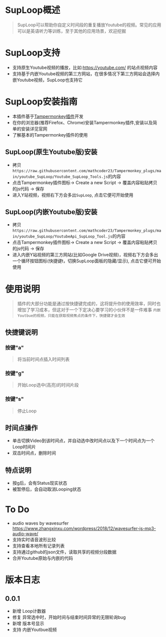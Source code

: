 # SupLoop概述
> SupLoop可以帮助你自定义时间段的重复播放Youtube的视频。常见的应用可以是英语听力等训练，至于其他的应用场景，欢迎挖掘

# SupLoop支持
- 支持原生Youtube视频的播放，比如:https://youtube.com/ 的站点视频内容
- 支持基于内嵌Youtube视频的第三方网站，在很多情况下第三方网站会选择内嵌Youtube视频，SupLoop也支持它

# SupLoop安装指南
- 本插件基于[Tampermonkey插件](https://www.tampermonkey.net/)开发
- 在你的浏览器(推荐Firefox、Chrome)安装Tampermonkey插件,安装以及简单的安装详见官网
- 了解基本的Tampermonkey插件的使用

## SupLoop(原生Youtube版)安装
- 拷贝 `https://raw.githubusercontent.com/mathcoder23/Tampermonkey_plugs/main/youtube_SupLoop/Youtube_SupLoop_Tools.js`的内容
- 点击Tampermonkey插件图标-> Create a new Script -> 覆盖内容粘贴拷贝的js代码 -> 保存
- 进入Y站视频，视频右下方会多出`SupLoop`, 点击它便可开始使用

## SupLoop(内嵌Youtube版)安装
- 拷贝 `https://raw.githubusercontent.com/mathcoder23/Tampermonkey_plugs/main/youtube_SupLoop/YoutubeApi_SupLoop_Tool.js`的内容
- 点击Tampermonkey插件图标-> Create a new Script -> 覆盖内容粘贴拷贝的js代码 -> 保存
- 进入内嵌Y站视频的第三方网站(比如Google Drive视频)，视频右下方会多出一个循环按钮图标(快捷键t，切换SupLoop面板的隐藏/显示), 点击它便可开始使用

# 使用说明
> 插件的大部分功能是通过按快捷键完成的，这将提升你的使用效率，同时也增加了学习成本，但这对于一个下定决心要学习的小伙伴不是一件难事 
`内嵌Youtbue的视频，只能在获取视频焦点的条件下，快捷键才会生效`

## 快捷键说明
### 按键"a"
> 将当前时间点插入时间列表
> 
### 按键"g"
> 开始Loop选中(高亮)的时间片段

### 按键"s"
> 停止Loop

## 时间点操作
- 单击切换Video到该时间点，并自动选中改时间点以及下一个时间点为一个Loop时间片
- 双击时间点，删除时间

## 特点说明
- 按g后，会有Status现实状态
- 被暂停后，会自动取消Looping状态


# To Do
- audio waves by wavesurfer https://www.zhangxinxu.com/wordpress/2018/12/wavesurfer-js-mp3-audio-wave/  
- 支持实时语音波形比较
- 支持查看本地所有记录列表
- 支持通过github的json文件，读取共享的视频分段数据
- 合并Youtube原始与内嵌的代码

# 版本日志
## 0.0.1
- 新增 Loop计数器
- 修复 异常选中时，开始时间与结束时间异常的无限轮询bug
- 新增 版本号显示
- 支持 内嵌Youtbue视频
